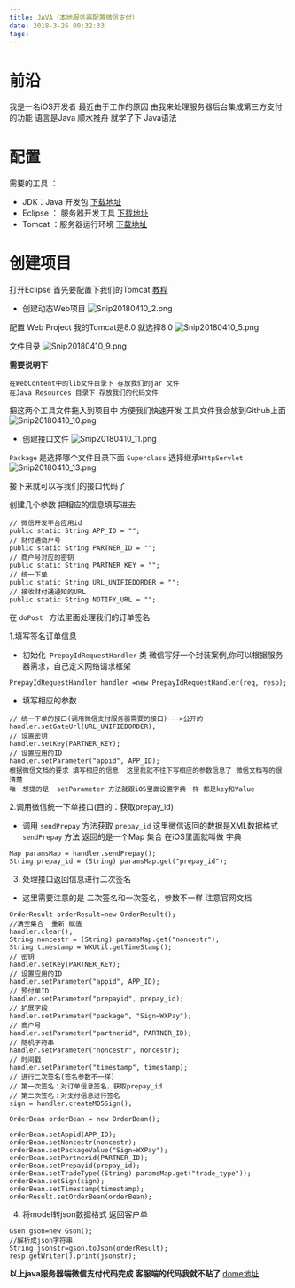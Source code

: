 ```yaml
---
title: JAVA（本地服务器配置微信支付）
date: 2018-3-26 00:32:33
tags:
---
```

# 前沿
我是一名iOS开发者 最近由于工作的原因 由我来处理服务器后台集成第三方支付的功能 语言是Java 顺水推舟 就学了下 Java语法 

# 配置
需要的工具 ：
- JDK：Java 开发包 [下载地址](https://download.csdn.net/download/tan3739/9476575)
- Eclipse ： 服务器开发工具  [下载地址](https://www.eclipse.org/downloads/)
- Tomcat ：服务器运行环境   [下载地址](http://tomcat.apache.org)

# 创建项目

打开Eclipse 首先要配置下我们的Tomcat     [教程](http://jingyan.baidu.com/article/3065b3b6efa9d7becff8a4c6.html
)

- 创建动态Web项目
![Snip20180410_2.png](https://github.com/MExuanHe/MExuanHe.github.io/raw/master/fancybox/images/16a34cbdc9a4f9ec.png)

配置 Web Project  我的Tomcat是8.0 就选择8.0 
![Snip20180410_5.png](https://github.com/MExuanHe/MExuanHe.github.io/raw/master/fancybox/images/16a34cbdce41c1a2.png)

文件目录
![Snip20180410_9.png](https://github.com/MExuanHe/MExuanHe.github.io/raw/master/fancybox/images/16a34cbdcdd7f2ef.png)

**需要说明下**  
 ```
在WebContent中的lib文件目录下 存放我们的jar 文件
在Java Resources 目录下 存放我们的代码文件
 ```

把这两个工具文件拖入到项目中 方便我们快速开发 工具文件我会放到Github上面 ![Snip20180410_10.png](https://github.com/MExuanHe/MExuanHe.github.io/raw/master/fancybox/images/16a34cbdce7404fa.png)

- 创建接口文件
![Snip20180410_11.png](https://github.com/MExuanHe/MExuanHe.github.io/raw/master/fancybox/images/16a34cbdcded075d.png)

 ```Package``` 是选择哪个文件目录下面
 ```Superclass``` 选择继承```HttpServlet```
![Snip20180410_13.png](https://github.com/MExuanHe/MExuanHe.github.io/raw/master/fancybox/images/16a34cbdce9704bf.png)

接下来就可以写我们的接口代码了

 创建几个参数 把相应的信息填写进去

	// 微信开发平台应用id
	public static String APP_ID = "";
	// 财付通商户号
	public static String PARTNER_ID = "";
	// 商户号对应的密钥
	public static String PARTNER_KEY = "";
	// 统一下单
	public static String URL_UNIFIEDORDER = "";
	// 接收财付通通知的URL
	public static String NOTIFY_URL = "";

在 ```doPost ``` 方法里面处理我们的订单签名

1.填写签名订单信息
 - 初始化``` PrepayIdRequestHandler``` 类  微信写好一个封装案例,你可以根据服务器需求，自己定义网络请求框架
```
PrepayIdRequestHandler handler =new PrepayIdRequestHandler(req, resp);	
```
   - 填写相应的参数
```
// 统一下单的接口(调用微信支付服务器需要的接口)--->公开的
handler.setGateUrl(URL_UNIFIEDORDER);
// 设置密钥
handler.setKey(PARTNER_KEY);
// 设置应用的ID
handler.setParameter("appid", APP_ID);
根据微信文档的要求 填写相应的信息  这里我就不往下写相应的参数信息了 微信文档写的很清楚
唯一想提的是  setParameter 方法就跟iOS里面设置字典一样 都是key和Value
```

2.调用微信统一下单接口(目的：获取prepay_id)

- 调用 ```sendPrepay``` 方法获取 ```prepay_id```  这里微信返回的数据是XML数据格式  ```sendPrepay``` 方法 返回的是一个Map 集合 在iOS里面就叫做 字典
```
Map paramsMap = handler.sendPrepay();
String prepay_id = (String) paramsMap.get("prepay_id");
```
3. 处理接口返回信息进行二次签名
 - 这里需要注意的是 二次签名和一次签名，参数不一样 注意官网文档
```
OrderResult orderResult=new OrderResult();
//清空集合  重新 赋值
handler.clear();
String noncestr = (String) paramsMap.get("noncestr");
String timestamp = WXUtil.getTimeStamp();
// 密钥
handler.setKey(PARTNER_KEY);
// 设置应用的ID
handler.setParameter("appid", APP_ID);
// 预付单ID
handler.setParameter("prepayid", prepay_id);
// 扩展字段
handler.setParameter("package", "Sign=WXPay");
// 商户号
handler.setParameter("partnerid", PARTNER_ID);
// 随机字符串
handler.setParameter("noncestr", noncestr);
// 时间戳
handler.setParameter("timestamp", timestamp);
// 进行二次签名(签名参数不一样)
// 第一次签名：对订单信息签名，获取prepay_id
// 第二次签名：对支付信息进行签名
sign = handler.createMD5Sign();

OrderBean orderBean = new OrderBean();

orderBean.setAppid(APP_ID);
orderBean.setNoncestr(noncestr);
orderBean.setPackageValue("Sign=WXPay");
orderBean.setPartnerid(PARTNER_ID);
orderBean.setPrepayid(prepay_id);
orderBean.setTradeType((String) paramsMap.get("trade_type"));
orderBean.setSign(sign);
orderBean.setTimestamp(timestamp);			
orderResult.setOrderBean(orderBean);
```
 
4. 将model转json数据格式 返回客户单
```
Gson gson=new Gson();
//解析成json字符串
String jsonstr=gson.toJson(orderResult);
resp.getWriter().print(jsonstr);
```

**以上java服务器端微信支付代码完成  客服端的代码我就不贴了**
[dome地址](https://github.com/MExuanHe/WxPay-java)
